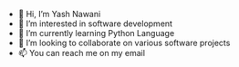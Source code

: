 - 👋 Hi, I’m Yash Nawani
- 👀 I’m interested in software development
- 🌱 I’m currently learning Python Language
- 💞️ I’m looking to collaborate on various software projects
- 📫 You can reach me on my email

<!---
YashNawani/YashNawani is a ✨ special ✨ repository because its `README.md` (this file) appears on your GitHub profile.
You can click the Preview link to take a look at your changes.
--->
